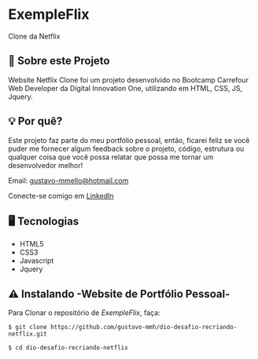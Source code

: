 # ExempleFlix

Clone da Netflix

## 📌 Sobre este Projeto

Website Netflix Clone foi um projeto desenvolvido no Bootcamp Carrefour Web Developer da Digital Innovation One, utilizando em HTML, CSS, JS, Jquery.

## 💡 Por quê?

Este projeto faz parte do meu portfólio pessoal, então, ficarei feliz se você puder me fornecer algum feedback sobre o projeto, código, estrutura ou qualquer coisa que você possa relatar que possa me tornar um desenvolvedor melhor!

Email: gustavo-mmello@hotmail.com

Conecte-se comigo em [LinkedIn](https://www.linkedin.com/in/gustavo-m-mello/)

## 🖥️ Tecnologias

- HTML5
- CSS3
- Javascript
- Jquery

## ⚠️ Instalando -Website de Portfólio Pessoal-

Para Clonar o repositório de *ExempleFlix*, faça:

```
$ git clone https://github.com/gustavo-mmh/dio-desafio-recriando-netflix.git

$ cd dio-desafio-recriando-netflix

```
